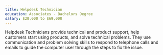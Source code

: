 ```yaml
---
title: Helpdesk Technician
education: Associates - Bachelors Degree
salary: $20,000 to $69,000
---
```

Helpdesk Technicians provide technical and product support, help customers start using products, and solve technical problems. They use communication and problem solving skills to respond to telephone calls and emails to guide the computer user through the steps to fix the issue.
